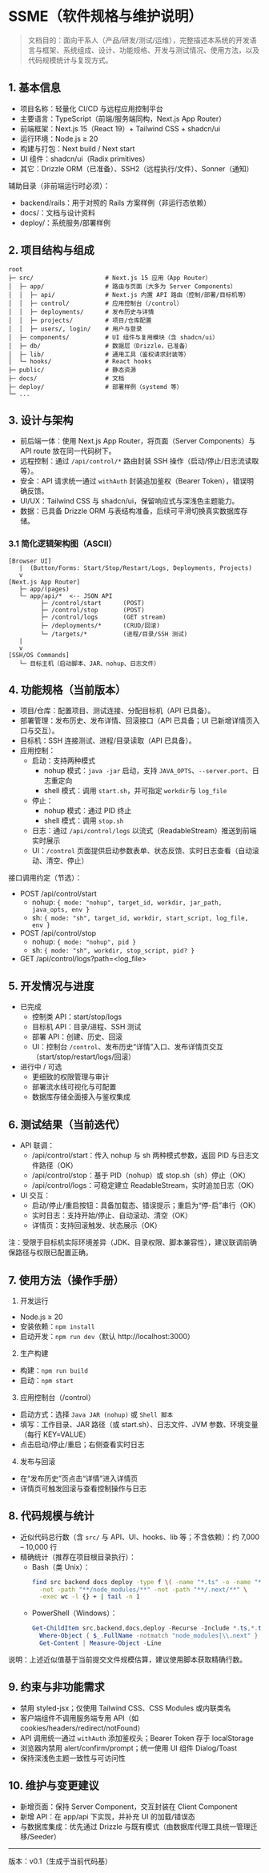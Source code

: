 # SSME（软件规格与维护说明）

> 文档目的：面向干系人（产品/研发/测试/运维），完整描述本系统的开发语言与框架、系统组成、设计、功能规格、开发与测试情况、使用方法，以及代码规模统计与复现方式。

## 1. 基本信息
- 项目名称：轻量化 CI/CD 与远程应用控制平台
- 主要语言：TypeScript（前端/服务端同构，Next.js App Router）
- 前端框架：Next.js 15（React 19）+ Tailwind CSS + shadcn/ui
- 运行环境：Node.js ≥ 20
- 构建与打包：Next build / Next start
- UI 组件：shadcn/ui（Radix primitives）
- 其它：Drizzle ORM（已准备）、SSH2（远程执行/文件）、Sonner（通知）

辅助目录（非前端运行时必须）：
- backend/rails：用于对照的 Rails 方案样例（非运行态依赖）
- docs/：文档与设计资料
- deploy/：系统服务/部署样例

## 2. 项目结构与组成
```
root
├─ src/                    # Next.js 15 应用（App Router）
│  ├─ app/                 # 路由与页面（大多为 Server Components）
│  │  ├─ api/              # Next.js 内置 API 路由（控制/部署/目标机等）
│  │  ├─ control/          # 应用控制台（/control）
│  │  ├─ deployments/      # 发布历史与详情
│  │  ├─ projects/         # 项目/仓库配置
│  │  ├─ users/, login/    # 用户与登录
│  ├─ components/          # UI 组件与复用模块（含 shadcn/ui）
│  ├─ db/                  # 数据层（Drizzle，已准备）
│  ├─ lib/                 # 通用工具（鉴权请求封装等）
│  └─ hooks/               # React hooks
├─ public/                 # 静态资源
├─ docs/                   # 文档
├─ deploy/                 # 部署样例（systemd 等）
└─ ...
```

## 3. 设计与架构
- 前后端一体：使用 Next.js App Router，将页面（Server Components）与 API route 放在同一代码树下。
- 远程控制：通过 `/api/control/*` 路由封装 SSH 操作（启动/停止/日志流读取等）。
- 安全：API 请求统一通过 `withAuth` 封装追加鉴权（Bearer Token），错误明确反馈。
- UI/UX：Tailwind CSS 与 shadcn/ui，保留响应式与深浅色主题能力。
- 数据：已具备 Drizzle ORM 与表结构准备，后续可平滑切换真实数据库存储。

### 3.1 简化逻辑架构图（ASCII）
```
[Browser UI]
   |  (Button/Forms: Start/Stop/Restart/Logs, Deployments, Projects)
   v
[Next.js App Router]
   ├─ app/(pages)
   └─ app/api/*  <-- JSON API
         ├─ /control/start      (POST)
         ├─ /control/stop       (POST)
         ├─ /control/logs       (GET stream)
         ├─ /deployments/*      (CRUD/回滚)
         └─ /targets/*          (进程/目录/SSH 测试)
   |
   v
[SSH/OS Commands]
   └─ 目标主机（启动脚本、JAR、nohup、日志文件）
```

## 4. 功能规格（当前版本）
- 项目/仓库：配置项目、测试连接、分配目标机（API 已具备）。
- 部署管理：发布历史、发布详情、回滚接口（API 已具备；UI 已新增详情页入口与交互）。
- 目标机：SSH 连接测试、进程/目录读取（API 已具备）。
- 应用控制：
  - 启动：支持两种模式
    - nohup 模式：`java -jar` 启动，支持 `JAVA_OPTS`、`--server.port`、日志重定向
    - shell 模式：调用 `start.sh`，并可指定 `workdir`与 `log_file`
  - 停止：
    - nohup 模式：通过 PID 终止
    - shell 模式：调用 `stop.sh`
  - 日志：通过 `/api/control/logs` 以流式（ReadableStream）推送到前端实时展示
  - UI：`/control` 页面提供启动参数表单、状态反馈、实时日志查看（自动滚动、清空、停止）

接口调用约定（节选）：
- POST /api/control/start
  - nohup: `{ mode: "nohup", target_id, workdir, jar_path, java_opts, env }`
  - sh: `{ mode: "sh", target_id, workdir, start_script, log_file, env }`
- POST /api/control/stop
  - nohup: `{ mode: "nohup", pid }`
  - sh: `{ mode: "sh", workdir, stop_script, pid? }`
- GET /api/control/logs?path=<log_file>

## 5. 开发情况与进度
- 已完成
  - 控制类 API：start/stop/logs
  - 目标机 API：目录/进程、SSH 测试
  - 部署 API：创建、历史、回滚
  - UI：控制台 `/control`、发布历史“详情”入口、发布详情页交互（start/stop/restart/logs/回滚）
- 进行中 / 可选
  - 更细致的权限管理与审计
  - 部署流水线可视化与可配置
  - 数据库存储全面接入与鉴权集成

## 6. 测试结果（当前迭代）
- API 联调：
  - /api/control/start：传入 nohup 与 sh 两种模式参数，返回 PID 与日志文件路径（OK）
  - /api/control/stop：基于 PID（nohup）或 stop.sh（sh）停止（OK）
  - /api/control/logs：可稳定建立 ReadableStream，实时追加日志（OK）
- UI 交互：
  - 启动/停止/重启按钮：具备加载态、错误提示；重启为“停-启”串行（OK）
  - 实时日志：支持开始/停止、自动滚动、清空（OK）
  - 详情页：支持回滚触发、状态展示（OK）

注：受限于目标机实际环境差异（JDK、目录权限、脚本兼容性），建议联调前确保路径与权限已配置正确。

## 7. 使用方法（操作手册）
1) 开发运行
- Node.js ≥ 20
- 安装依赖：`npm install`
- 启动开发：`npm run dev`（默认 http://localhost:3000）

2) 生产构建
- 构建：`npm run build`
- 启动：`npm start`

3) 应用控制台（/control）
- 启动方式：选择 `Java JAR (nohup)` 或 `Shell 脚本`
- 填写：工作目录、JAR 路径（或 start.sh）、日志文件、JVM 参数、环境变量（每行 KEY=VALUE）
- 点击启动/停止/重启；右侧查看实时日志

4) 发布与回滚
- 在“发布历史”页点击“详情”进入详情页
- 详情页可触发回滚与查看控制操作与日志

## 8. 代码规模与统计
- 近似代码总行数（含 `src/` 与 API、UI、hooks、lib 等；不含依赖）：约 7,000 – 10,000 行
- 精确统计（推荐在项目根目录执行）：
  - Bash（类 Unix）：
    ```bash
    find src backend docs deploy -type f \( -name "*.ts" -o -name "*.tsx" -o -name "*.md" -o -name "*.mjs" -o -name "*.json" -o -name "*.sh" -o -name "*.yml" -o -name "*.yaml" \) \
      -not -path "**/node_modules/**" -not -path "**/.next/**" \
      -exec wc -l {} + | tail -n 1
    ```
  - PowerShell（Windows）：
    ```powershell
    Get-ChildItem src,backend,docs,deploy -Recurse -Include *.ts,*.tsx,*.md,*.mjs,*.json,*.sh,*.yml,*.yaml | \
      Where-Object { $_.FullName -notmatch "node_modules|\\.next" } | \
      Get-Content | Measure-Object -Line
    ```

说明：上述近似值基于当前提交文件规模估算，建议使用脚本获取精确行数。

## 9. 约束与非功能需求
- 禁用 styled-jsx；仅使用 Tailwind CSS、CSS Modules 或内联类名
- 客户端组件不调用服务端专用 API（如 cookies/headers/redirect/notFound）
- API 调用统一通过 `withAuth` 添加鉴权头；Bearer Token 存于 localStorage
- 浏览器内禁用 alert/confirm/prompt；统一使用 UI 组件 Dialog/Toast
- 保持深浅色主题一致性与可访问性

## 10. 维护与变更建议
- 新增页面：保持 Server Component，交互封装在 Client Component
- 新增 API：在 app/api 下实现，并补充 UI 的加载/错误态
- 与数据库集成：优先通过 Drizzle 与既有模式（由数据库代理工具统一管理迁移/Seeder）

---
版本：v0.1（生成于当前代码基）